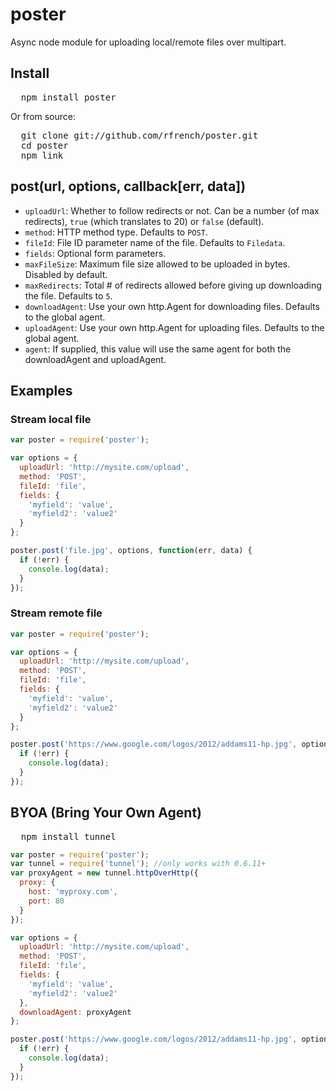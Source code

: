 # poster
Async node module for uploading local/remote files over multipart.

## Install
<pre>
  npm install poster
</pre>

Or from source:

<pre>
  git clone git://github.com/rfrench/poster.git 
  cd poster
  npm link
</pre>

## post(url, options, callback[err, data])

 - `uploadUrl`: Whether to follow redirects or not. Can be a number (of max redirects), `true` (which translates to 20) or `false` (default).
 - `method`: HTTP method type. Defaults to `POST`.
 - `fileId`: File ID parameter name of the file. Defaults to `Filedata`.
 - `fields`: Optional form parameters.
 - `maxFileSize`: Maximum file size allowed to be uploaded in bytes. Disabled by default.
 - `maxRedirects`: Total # of redirects allowed before giving up downloading the file. Defaults to `5`.
 - `downloadAgent`: Use your own http.Agent for downloading files. Defaults to the global agent.
 - `uploadAgent`: Use your own http.Agent for uploading files. Defaults to the global agent.
 - `agent`: If supplied, this value will use the same agent for both the downloadAgent and uploadAgent.

## Examples

### Stream local file
``` js
var poster = require('poster');

var options = {
  uploadUrl: 'http://mysite.com/upload',
  method: 'POST',
  fileId: 'file',
  fields: {
    'myfield': 'value',
    'myfield2': 'value2'
  }
};

poster.post('file.jpg', options, function(err, data) {
  if (!err) {
    console.log(data);
  }
});
```

### Stream remote file
``` js
var poster = require('poster');

var options = {
  uploadUrl: 'http://mysite.com/upload',
  method: 'POST',
  fileId: 'file',
  fields: {
    'myfield': 'value',
    'myfield2': 'value2'
  }
};

poster.post('https://www.google.com/logos/2012/addams11-hp.jpg', options, function(err, data) {
  if (!err) {
    console.log(data);
  }
});
```

## BYOA (Bring Your Own Agent)
<pre>
  npm install tunnel
</pre>

``` js
var poster = require('poster');
var tunnel = require('tunnel'); //only works with 0.6.11+
var proxyAgent = new tunnel.httpOverHttp({
  proxy: {
    host: 'myproxy.com',
    port: 80
  }
});

var options = {
  uploadUrl: 'http://mysite.com/upload',
  method: 'POST',
  fileId: 'file',
  fields: {
    'myfield': 'value',
    'myfield2': 'value2'
  },
  downloadAgent: proxyAgent
};

poster.post('https://www.google.com/logos/2012/addams11-hp.jpg', options, function(err, data) {
  if (!err) {
    console.log(data);
  }
});
```